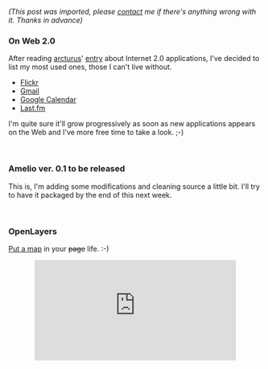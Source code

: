 *(This post was imported, please [contact](/#/contact) me if there's anything wrong with it. Thanks in advance)*

<div class="entry-body">
<h3>On Web 2.0</h3>
<p>
	After reading <a href="http://www.ardeenelinfierno.com/wordpress/">arcturus</a>' <a href="http://www.ardeenelinfierno.com/wordpress/?p=35">entry</a> about Internet 2.0 applications, I've decided to list my most used ones, those I can't live without.
	<ul>
		<li><a href="http://www.flickr.com/">Flickr</a></li>
		<li><a href="http://gmail.google.com/">Gmail</a></li>
		<li><a href="http://www.google.com/calendar">Google Calendar</a></li>
		<li><a href="http://www.last.fm/">Last.fm</a></li>
	</ul>
</p>
<p>
	I'm quite sure it'll grow progressively as soon as new applications appears on the Web and I've more free time to take a look. ;-)
</p>
<br />
<h3>Amelio ver. 0.1 to be released</h3>
<p>
	This is, I'm adding some modifications and cleaning source a little bit. I'll try to have it packaged by the end of this next week.
</p>
<br />
<h3>OpenLayers</h3>
<p>
	<a href="http://openlayers.org/">Put a map</a> in your <strike>page</strike> life. :-)
</p>
<center>
	<iframe src="http://openlayers.org/viewer/"
		width="400px" height="200px"
        scrolling="no"
        marginwidth="0" marginheight="0"
        frameborder="0">
	</iframe>
</center>
</div>
